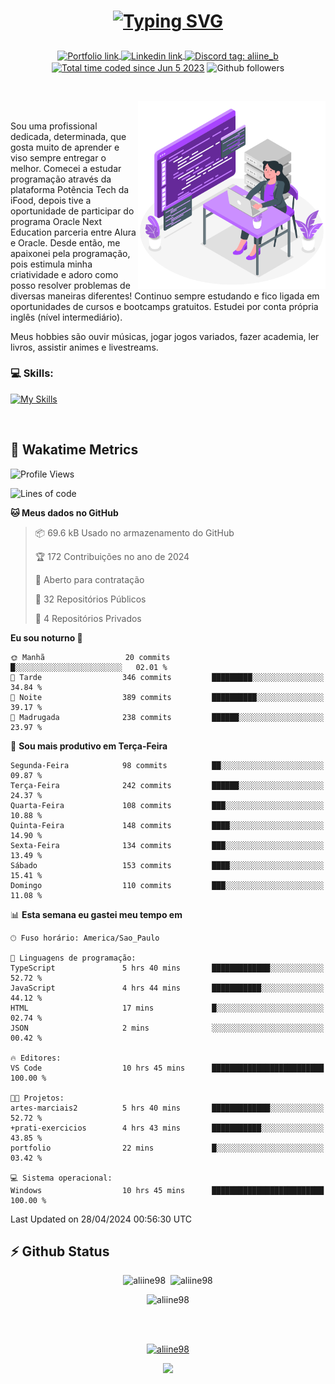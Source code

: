 # <p align = "center"><a href="https://git.io/typing-svg"><img src="https://readme-typing-svg.demolab.com?font=Nova+Mono&size=28&duration=4000&pause=1000&color=980DE6&vCenter=true&random=false&width=480&lines=%E2%9C%A8Ol%C3%A1%2C+sou+Aline+Bevilacqua;%E2%9C%A8Desenvolvedora+Web+Frontend!" alt="Typing SVG" /></a></p>

<p align = "center">
    <a href="https://aliine98.github.io" target="_blank">
        <img alt="Portfolio link" align="center" src = "https://img.shields.io/badge/portfolio-8A2BE2?style=for-the-badge">
    </a>
    <a href="https://www.linkedin.com/in/aline-bevilacqua/" target="_blank">
        <img alt="Linkedin link" align="center" src = "https://img.shields.io/badge/LinkedIn-0077B5?style=for-the-badge&logo=linkedin&logoColor=white">
    </a>
    <a href="https://discord.com/" target="_blank">
        <img alt="Discord tag: aliine_b" align="center" src="https://img.shields.io/badge/-aliine__b-5865f2?style=flat-square&logo=Discord&logoColor=FFF" height="28">
    </a>
    <a href="https://wakatime.com/@aliine"><img src="https://wakatime.com/badge/user/d705bdc6-1244-4026-9380-8de8c1599f8d.svg?style=for-the-badge" alt="Total time coded since Jun 5 2023" align="center"/></a>
    <img alt="Github followers" align="center" src="https://img.shields.io/github/followers/Aliine98?style=for-the-badge&color=bf0f47&logo=github&logoColor=white">
</p><br>

<a href="https://storyset.com/"><img src="./assets/coding-amico.svg" width="300" align="right"></a>

<div align="left">
<br>

Sou uma profissional dedicada, determinada, que gosta muito de aprender e viso sempre entregar o melhor. Comecei a estudar programação através da plataforma Potência Tech da iFood, depois tive a oportunidade de participar do programa Oracle Next Education parceria entre Alura e Oracle. Desde então, me apaixonei pela programação, pois estimula minha criatividade e adoro como posso resolver problemas de diversas maneiras diferentes! Continuo sempre estudando e fico ligada em oportunidades de cursos e bootcamps gratuitos.
Estudei por conta própria inglês (nível intermediário).

Meus hobbies são ouvir músicas, jogar jogos variados, fazer academia, ler livros, assistir animes e livestreams.

### 💻 Skills:
[![My Skills](https://skillicons.dev/icons?i=html,css,js,bootstrap,tailwind,ts,mysql,angular,react,java)](https://skillicons.dev)
</div>
<br>

## 🚀 Wakatime Metrics

<!--START_SECTION:waka-->
![Profile Views](http://img.shields.io/badge/Visualizac%C3%B5es%20do%20perfil-6-blue)

![Lines of code](https://img.shields.io/badge/Desde%20o%20Hello%20World%20eu%20escrevi-193.2%20thousand%20linhas%20de%20c%C3%B3digo-blue)

**🐱 Meus dados no GitHub** 

> 📦 69.6 kB Usado no armazenamento do GitHub 
 > 
> 🏆 172 Contribuições no ano de 2024
 > 
> 💼 Aberto para contratação
 > 
> 📜 32 Repositórios Públicos 
 > 
> 🔑 4 Repositórios Privados 
 > 
**Eu sou noturno 🦉** 

```text
🌞 Manhã                  20 commits          █░░░░░░░░░░░░░░░░░░░░░░░░   02.01 % 
🌆 Tarde                  346 commits         █████████░░░░░░░░░░░░░░░░   34.84 % 
🌃 Noite                  389 commits         ██████████░░░░░░░░░░░░░░░   39.17 % 
🌙 Madrugada              238 commits         ██████░░░░░░░░░░░░░░░░░░░   23.97 % 
```
📅 **Sou mais produtivo em Terça-Feira** 

```text
Segunda-Feira            98 commits          ██░░░░░░░░░░░░░░░░░░░░░░░   09.87 % 
Terça-Feira              242 commits         ██████░░░░░░░░░░░░░░░░░░░   24.37 % 
Quarta-Feira             108 commits         ███░░░░░░░░░░░░░░░░░░░░░░   10.88 % 
Quinta-Feira             148 commits         ████░░░░░░░░░░░░░░░░░░░░░   14.90 % 
Sexta-Feira              134 commits         ███░░░░░░░░░░░░░░░░░░░░░░   13.49 % 
Sábado                   153 commits         ████░░░░░░░░░░░░░░░░░░░░░   15.41 % 
Domingo                  110 commits         ███░░░░░░░░░░░░░░░░░░░░░░   11.08 % 
```


📊 **Esta semana eu gastei meu tempo em** 

```text
🕑︎ Fuso horário: America/Sao_Paulo

💬 Linguagens de programação: 
TypeScript               5 hrs 40 mins       █████████████░░░░░░░░░░░░   52.72 % 
JavaScript               4 hrs 44 mins       ███████████░░░░░░░░░░░░░░   44.12 % 
HTML                     17 mins             █░░░░░░░░░░░░░░░░░░░░░░░░   02.74 % 
JSON                     2 mins              ░░░░░░░░░░░░░░░░░░░░░░░░░   00.42 % 

🔥 Editores: 
VS Code                  10 hrs 45 mins      █████████████████████████   100.00 % 

🐱‍💻 Projetos: 
artes-marciais2          5 hrs 40 mins       █████████████░░░░░░░░░░░░   52.72 % 
+prati-exercicios        4 hrs 43 mins       ███████████░░░░░░░░░░░░░░   43.85 % 
portfolio                22 mins             █░░░░░░░░░░░░░░░░░░░░░░░░   03.42 % 

💻 Sistema operacional: 
Windows                  10 hrs 45 mins      █████████████████████████   100.00 % 
```


 Last Updated on 28/04/2024 00:56:30 UTC
<!--END_SECTION:waka-->
 
## ⚡ Github Status

<p align="center"><img src="https://my-github-readme-stats-aliine98.vercel.app/api?username=aliine98&show_icons=true&locale=en&theme=radical" alt="aliine98" />&nbsp;&nbsp;<img src="https://my-github-readme-stats-aliine98.vercel.app/api/top-langs?username=aliine98&show_icons=true&locale=en&layout=compact&theme=radical&exclude_repo=my-github-readme-stats,my-github-readme-streak-stats,github-readme-streak-stats,ajax-com-js-puro" alt="aliine98" /></p>

<p align="center"><img src="https://streak-stats.demolab.com?user=aliine98&theme=radical" alt="aliine98" /></p>

<br><br>
<p align="center"> <a href="https://github.com/ryo-ma/github-profile-trophy" target="_blank"><img src="https://github-profile-trophy.vercel.app/?username=aliine98&theme=radical&column=4" alt="aliine98" /></a> </p>

<p align="center"><img src="https://media4.giphy.com/media/C1bBFL2dMQxA4/giphy.gif?cid=ecf05e47z7xqxd7gboyuplq95r7v869x9bi8msk1upllpme2&ep=v1_gifs_search&rid=giphy.gif&ct=g" width="700"></p>
